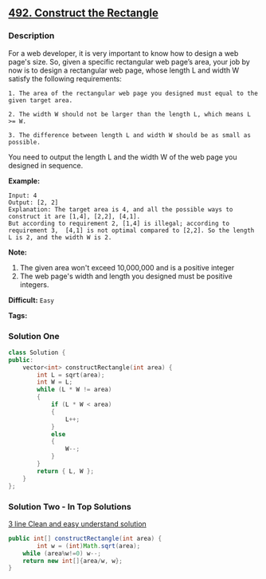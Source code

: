 ## [492. Construct the Rectangle](https://leetcode.com/problems/construct-the-rectangle/#/description)

### Description

For a web developer, it is very important to know how to design a web page's size. So, given a specific rectangular web page’s area, your job by now is to design a rectangular web page, whose length L and width W satisfy the following requirements:

```
1. The area of the rectangular web page you designed must equal to the given target area.

2. The width W should not be larger than the length L, which means L >= W.

3. The difference between length L and width W should be as small as possible.

```

You need to output the length L and the width W of the web page you designed in sequence.

**Example:**

```
Input: 4
Output: [2, 2]
Explanation: The target area is 4, and all the possible ways to construct it are [1,4], [2,2], [4,1].
But according to requirement 2, [1,4] is illegal; according to requirement 3,  [4,1] is not optimal compared to [2,2]. So the length L is 2, and the width W is 2.
```

**Note:**

1. The given area won't exceed 10,000,000 and is a positive integer
2. The web page's width and length you designed must be positive integers.

**Difficult:** `Easy`

**Tags:**

### Solution One

```c++
class Solution {
public:
    vector<int> constructRectangle(int area) {
        int L = sqrt(area);
        int W = L;
        while (L * W != area)
        {
            if (L * W < area)
            {
                L++;
            }
            else
            {
                W--;
            }
        }
        return { L, W };
    }
};
```

### Solution Two - In Top Solutions

[3 line Clean and easy understand solution](https://discuss.leetcode.com/topic/76314/3-line-clean-and-easy-understand-solution)

```java
public int[] constructRectangle(int area) {
        int w = (int)Math.sqrt(area);
    while (area%w!=0) w--;
    return new int[]{area/w, w};
}
```
